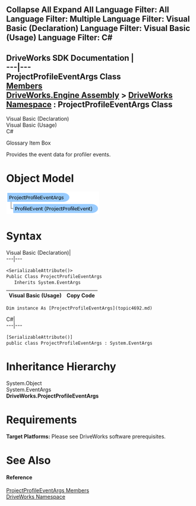 Collapse All Expand All Language Filter: All  Language Filter: Multiple  Language Filter: Visual Basic (Declaration) Language Filter: Visual Basic (Usage) Language Filter: C#  
---  
DriveWorks SDK Documentation  |   
---|---  
ProjectProfileEventArgs Class   
[Members](topic4693.md)   
[DriveWorks.Engine Assembly](topic2156.md) > [DriveWorks Namespace](topic2159.md) : ProjectProfileEventArgs Class  
---  
  
Visual Basic (Declaration)    
Visual Basic (Usage)    
C# 

Glossary Item Box

Provides the event data for profiler events. 

# Object Model

![](dotnetdiagramimages/image230.png)

# Syntax

Visual Basic (Declaration)|   
---|---  
      
    
    <SerializableAttribute()>
    Public Class ProjectProfileEventArgs 
       Inherits System.EventArgs  
  
Visual Basic (Usage)| Copy Code  
---|---  
      
    
    Dim instance As [ProjectProfileEventArgs](topic4692.md)  
  
C#|   
---|---  
      
    
    [SerializableAttribute()]
    public class ProjectProfileEventArgs : System.EventArgs   
  
# Inheritance Hierarchy

System.Object  
System.EventArgs  
**DriveWorks.ProjectProfileEventArgs**  


# Requirements

**Target Platforms:** Please see DriveWorks software prerequisites.

# See Also

#### Reference

[ProjectProfileEventArgs Members](topic4693.md)   
[DriveWorks Namespace](topic2159.md)


